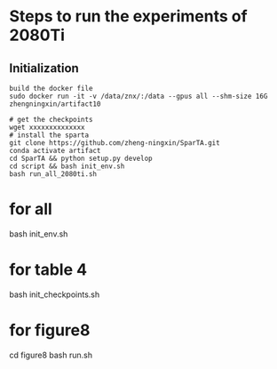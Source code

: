 
# Steps to run the experiments of 2080Ti
## Initialization
```
build the docker file
sudo docker run -it -v /data/znx/:/data --gpus all --shm-size 16G zhengningxin/artifact10
```
```
# get the checkpoints
wget xxxxxxxxxxxxxx
# install the sparta
git clone https://github.com/zheng-ningxin/SparTA.git
conda activate artifact
cd SparTA && python setup.py develop
cd script && bash init_env.sh
bash run_all_2080ti.sh
```

# for all
bash init_env.sh
# for table 4
bash init_checkpoints.sh
# for figure8
cd figure8 bash run.sh